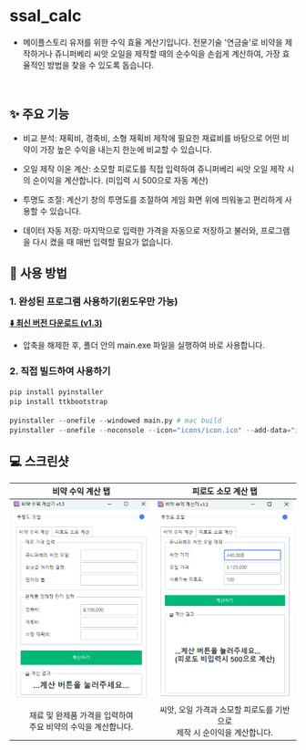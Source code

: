 # ssal_calc

- 메이플스토리 유저를 위한 수익 효율 계산기입니다. 전문기술 '연금술'로 비약을 제작하거나 쥬니퍼베리 씨앗 오일을 제작할 때의 순수익을 손쉽게 계산하여, 가장 효율적인 방법을 찾을 수 있도록 돕습니다.

<br>

## ✨ 주요 기능
- 비교 분석: 재획비, 경축비, 소형 재획비 제작에 필요한 재료비를 바탕으로 어떤 비약이 가장 높은 수익을 내는지 한눈에 비교할 수 있습니다.

- 오일 제작 이윤 계산: 소모할 피로도를 직접 입력하여 쥬니퍼베리 씨앗 오일 제작 시의 순이익을 계산합니다. (미입력 시 500으로 자동 계산)

- 투명도 조절: 계산기 창의 투명도를 조절하여 게임 화면 위에 띄워놓고 편리하게 사용할 수 있습니다.

- 데이터 자동 저장: 마지막으로 입력한 가격을 자동으로 저장하고 불러와, 프로그램을 다시 켰을 때 매번 입력할 필요가 없습니다.

## 🚀 사용 방법
### 1. 완성된 프로그램 사용하기(윈도우만 가능)
[**⬇️ 최신 버전 다운로드 (v1.3)**](./release/쌀먹계산기.zip)

- 압축을 해제한 후, 폴더 안의 main.exe 파일을 실행하여 바로 사용합니다.

### 2. 직접 빌드하여 사용하기

```python
pip install pyinstaller
pip install ttkbootstrap

pyinstaller --onefile --windowed main.py # mac build
pyinstaller --onefile --noconsole --icon="icons/icon.ico" --add-data="icons;icons" main.py # windows build
```

## 💻 스크린샷

| **비약 수익 계산 탭** | **피로도 소모 계산 탭** |
| :---: | :---: |
| <img src="images/tap1.png" alt="비약 수익 계산기 UI" width="400"> | <img src="images/tap2.png" alt="피로도 소모 계산기 UI" width="400"> |
| 재료 및 완제품 가격을 입력하여<br>주요 비약의 수익을 계산합니다. | 씨앗, 오일 가격과 소모할 피로도를 기반으로<br>제작 시 순이익을 계산합니다. |